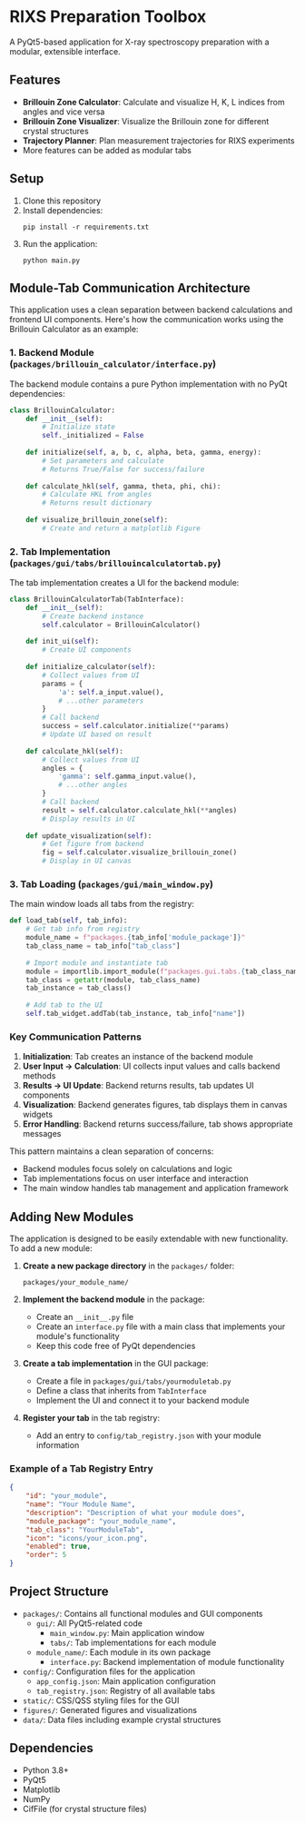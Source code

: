 # RIXS Preparation Toolbox

A PyQt5-based application for X-ray spectroscopy preparation with a modular, extensible interface.

## Features

- **Brillouin Zone Calculator**: Calculate and visualize H, K, L indices from angles and vice versa
- **Brillouin Zone Visualizer**: Visualize the Brillouin zone for different crystal structures
- **Trajectory Planner**: Plan measurement trajectories for RIXS experiments
- More features can be added as modular tabs

## Setup

1. Clone this repository
2. Install dependencies:
   ```
   pip install -r requirements.txt
   ```
3. Run the application:
   ```
   python main.py
   ```

## Module-Tab Communication Architecture

This application uses a clean separation between backend calculations and frontend UI components. Here's how the communication works using the Brillouin Calculator as an example:

### 1. Backend Module (`packages/brillouin_calculator/interface.py`)

The backend module contains a pure Python implementation with no PyQt dependencies:

```python
class BrillouinCalculator:
    def __init__(self):
        # Initialize state
        self._initialized = False
        
    def initialize(self, a, b, c, alpha, beta, gamma, energy):
        # Set parameters and calculate 
        # Returns True/False for success/failure
        
    def calculate_hkl(self, gamma, theta, phi, chi):
        # Calculate HKL from angles
        # Returns result dictionary
        
    def visualize_brillouin_zone(self):
        # Create and return a matplotlib Figure
```

### 2. Tab Implementation (`packages/gui/tabs/brillouincalculatortab.py`)

The tab implementation creates a UI for the backend module:

```python
class BrillouinCalculatorTab(TabInterface):
    def __init__(self):
        # Create backend instance
        self.calculator = BrillouinCalculator()
        
    def init_ui(self):
        # Create UI components
        
    def initialize_calculator(self):
        # Collect values from UI
        params = {
            'a': self.a_input.value(),
            # ...other parameters
        }
        # Call backend
        success = self.calculator.initialize(**params)
        # Update UI based on result
        
    def calculate_hkl(self):
        # Collect values from UI
        angles = {
            'gamma': self.gamma_input.value(),
            # ...other angles
        }
        # Call backend
        result = self.calculator.calculate_hkl(**angles)
        # Display results in UI
        
    def update_visualization(self):
        # Get figure from backend
        fig = self.calculator.visualize_brillouin_zone()
        # Display in UI canvas
```

### 3. Tab Loading (`packages/gui/main_window.py`)

The main window loads all tabs from the registry:

```python
def load_tab(self, tab_info):
    # Get tab info from registry
    module_name = f"packages.{tab_info['module_package']}"
    tab_class_name = tab_info["tab_class"]
    
    # Import module and instantiate tab
    module = importlib.import_module(f"packages.gui.tabs.{tab_class_name.lower()}")
    tab_class = getattr(module, tab_class_name)
    tab_instance = tab_class()
    
    # Add tab to the UI
    self.tab_widget.addTab(tab_instance, tab_info["name"])
```

### Key Communication Patterns

1. **Initialization**: Tab creates an instance of the backend module
2. **User Input → Calculation**: UI collects input values and calls backend methods
3. **Results → UI Update**: Backend returns results, tab updates UI components
4. **Visualization**: Backend generates figures, tab displays them in canvas widgets
5. **Error Handling**: Backend returns success/failure, tab shows appropriate messages

This pattern maintains a clean separation of concerns:
- Backend modules focus solely on calculations and logic
- Tab implementations focus on user interface and interaction
- The main window handles tab management and application framework

## Adding New Modules

The application is designed to be easily extendable with new functionality. To add a new module:

1. **Create a new package directory** in the `packages/` folder:
   ```
   packages/your_module_name/
   ```

2. **Implement the backend module** in the package:
   - Create an `__init__.py` file
   - Create an `interface.py` file with a main class that implements your module's functionality
   - Keep this code free of PyQt dependencies

3. **Create a tab implementation** in the GUI package:
   - Create a file in `packages/gui/tabs/yourmoduletab.py`
   - Define a class that inherits from `TabInterface`
   - Implement the UI and connect it to your backend module

4. **Register your tab** in the tab registry:
   - Add an entry to `config/tab_registry.json` with your module information

### Example of a Tab Registry Entry

```json
{
    "id": "your_module",
    "name": "Your Module Name",
    "description": "Description of what your module does",
    "module_package": "your_module_name",
    "tab_class": "YourModuleTab",
    "icon": "icons/your_icon.png",
    "enabled": true,
    "order": 5
}
```

## Project Structure

- `packages/`: Contains all functional modules and GUI components
  - `gui/`: All PyQt5-related code
    - `main_window.py`: Main application window
    - `tabs/`: Tab implementations for each module
  - `module_name/`: Each module in its own package
    - `interface.py`: Backend implementation of module functionality
- `config/`: Configuration files for the application
  - `app_config.json`: Main application configuration
  - `tab_registry.json`: Registry of all available tabs
- `static/`: CSS/QSS styling files for the GUI
- `figures/`: Generated figures and visualizations
- `data/`: Data files including example crystal structures

## Dependencies

- Python 3.8+
- PyQt5
- Matplotlib
- NumPy
- CifFile (for crystal structure files)
